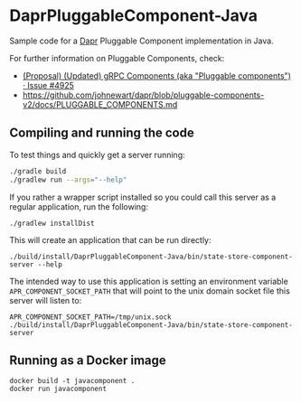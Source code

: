 # DaprPluggableComponent-Java

Sample code for a [Dapr] Pluggable Component implementation in Java.

For further information on Pluggable Components, check:
*  [(Proposal) (Updated) gRPC Components (aka "Pluggable components") · Issue #4925](https://github.com/dapr/dapr/issues/4925)
*  https://github.com/johnewart/dapr/blob/pluggable-components-v2/docs/PLUGGABLE_COMPONENTS.md

## Compiling and running the code

To test things and quickly get a server running:
```bash
./gradle build
./gradlew run --args="--help"
```

If you rather a wrapper script installed so you could call this server as a
regular application, run the following:

```shell
./gradlew installDist
```

This will create an application that can be run directly:

```shell
./build/install/DaprPluggableComponent-Java/bin/state-store-component-server --help
```

The intended way to use this application is setting an environment variable  `APR_COMPONENT_SOCKET_PATH` that will point to the unix domain socket file this server will listen to:
```shell
APR_COMPONENT_SOCKET_PATH=/tmp/unix.sock ./build/install/DaprPluggableComponent-Java/bin/state-store-component-server
```

## Running as a Docker image

```
docker build -t javacomponent .
docker run javacomponent
```


[Dapr]: https://dapr.io